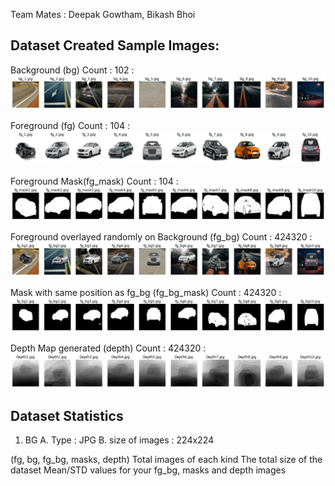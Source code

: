 Team Mates : Deepak Gowtham, Bikash Bhoi

## Dataset Created Sample Images:

Background (bg) Count : 102 :
![bg](https://github.com/bikash-bhoi/eva4/blob/master/Session15/images/bg.png)


Foreground (fg) Count : 104 :
![fg](https://github.com/bikash-bhoi/eva4/blob/master/Session15/images/fg.png)


Foreground Mask(fg_mask) Count : 104 :
![fg_mask](https://github.com/bikash-bhoi/eva4/blob/master/Session15/images/fg_mask.png)


Foreground overlayed randomly on Background (fg_bg) Count : 424320 :
![fg_bg](https://github.com/bikash-bhoi/eva4/blob/master/Session15/images/fg_bg.png)


Mask with same position as fg_bg (fg_bg_mask) Count : 424320 :
![fg_bg_mask](https://github.com/bikash-bhoi/eva4/blob/master/Session15/images/fg_bg_mask.png)


Depth Map generated (depth) Count : 424320 :
![depth](https://github.com/bikash-bhoi/eva4/blob/master/Session15/images/depth.png)

## Dataset Statistics
1. BG
  A. Type : JPG 
  B. size of images : 224x224
 
(fg, bg, fg_bg, masks, depth)
Total images of each kind
The total size of the dataset
Mean/STD values for your fg_bg, masks and depth images

